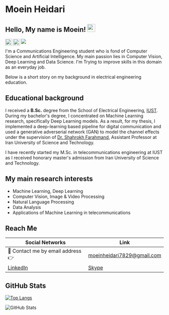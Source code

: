 # Moein Heidari

## Hello, My name is Moein! <img src="https://media.giphy.com/media/hvRJCLFzcasrR4ia7z/giphy.gif" width="25px">

<a href="https://twitter.com/MoeinHeidari2">
  <img align="left" alt="Moein Heidari | Twitter" width="22px" src="https://raw.githubusercontent.com/peterthehan/peterthehan/master/assets/twitter.svg" />
</a>
<a href="https://www.linkedin.com/in/moein-heidari/">
  <img align="left" alt="Moein's LinkedIn" width="22px" src="https://raw.githubusercontent.com/peterthehan/peterthehan/master/assets/linkedin.svg" />
</a>

![](https://visitor-badge-reloaded.herokuapp.com/badge?page_id=moein-heidari.moein-heidari)

I'm a Communications Engineering student who is fond of Computer Science and Artificial Intelligence. My main passion lies in
Computer Vision, Deep Learning and Data Science. I'm Trying to improve skills in this domain as an everyday job.

Below is a short story on my background in electrical engineering education.
## Educational background
I received a **B.Sc.** degree from the School of Electrical Engineering, [IUST](http://www.iust.ac.ir/en). During my bachelor's degree, I concentrated on Machine Learning research, specifically Deep Learning models.
As a result, for my thesis, I implemented a deep-learning based pipeline for digital communication and used a generative adverserial network (GAN) to model the channel effects under the supervision of [Dr. Shahrokh Farahmand](https://scholar.google.nl/citations?user=wulBErEAAAAJ&hl=en), Assistant Professor at Iran University of Science and Technology.

I have recently started my M.Sc. in telecommunications engineering at IUST as I received honorary master's admission from Iran University of Science and Technology.

## My main research interests
- Machine Learning, Deep Learning
- Computer Vision, Image & Video Processing
- Natural Language Processing
- Data Analysis
- Applications of Machine Learning in telecommunications


## Reach Me

| Social Networks  |   Link          |
|-----------|--------------------|
| 📧 Contact me by email address 👉 | moeinheidari7829@gmail.com |
|  [LinkedIn](https://www.linkedin.com/in/moein-heidari/)  | [Skype](https://join.skype.com/invite/live:.cid.2a4ddfbc18970efc)  |

## GitHub Stats

[![Top Langs](https://github-readme-stats.vercel.app/api/top-langs/?username=moeinheidari&layout=compact)](https://github.com/anuraghazra/github-readme-stats)

<p><img src="https://github-readme-stats.vercel.app/api?username=moeinheidari&amp;show_icons=true" alt="GitHub Stats"></p>

